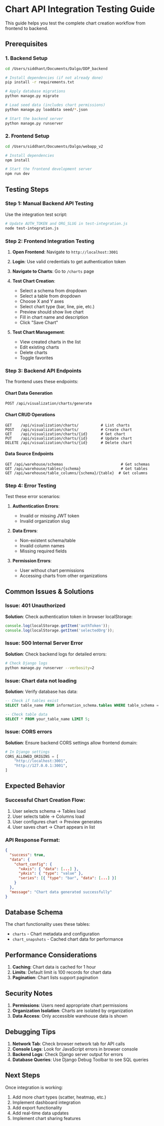 # Chart API Integration Testing Guide

This guide helps you test the complete chart creation workflow from frontend to backend.

## Prerequisites

### 1. Backend Setup
```bash
cd /Users/siddhant/Documents/Dalgo/DDP_backend

# Install dependencies (if not already done)
pip install -r requirements.txt

# Apply database migrations
python manage.py migrate

# Load seed data (includes chart permissions)
python manage.py loaddata seed/*.json

# Start the backend server
python manage.py runserver
```

### 2. Frontend Setup
```bash
cd /Users/siddhant/Documents/Dalgo/webapp_v2

# Install dependencies
npm install

# Start the frontend development server
npm run dev
```

## Testing Steps

### Step 1: Manual Backend API Testing

Use the integration test script:
```bash
# Update AUTH_TOKEN and ORG_SLUG in test-integration.js
node test-integration.js
```

### Step 2: Frontend Integration Testing

1. **Open Frontend**: Navigate to `http://localhost:3001`

2. **Login**: Use valid credentials to get authentication token

3. **Navigate to Charts**: Go to `/charts` page

4. **Test Chart Creation**:
   - Select a schema from dropdown
   - Select a table from dropdown
   - Choose X and Y axes
   - Select chart type (bar, line, pie, etc.)
   - Preview should show live chart
   - Fill in chart name and description
   - Click "Save Chart"

5. **Test Chart Management**:
   - View created charts in the list
   - Edit existing charts
   - Delete charts
   - Toggle favorites

### Step 3: Backend API Endpoints

The frontend uses these endpoints:

#### Chart Data Generation
```
POST /api/visualization/charts/generate
```

#### Chart CRUD Operations
```
GET    /api/visualization/charts/          # List charts
POST   /api/visualization/charts/          # Create chart
GET    /api/visualization/charts/{id}      # Get chart
PUT    /api/visualization/charts/{id}      # Update chart
DELETE /api/visualization/charts/{id}      # Delete chart
```

#### Data Source Endpoints
```
GET /api/warehouse/schemas                          # Get schemas
GET /api/warehouse/tables/{schema}                  # Get tables
GET /api/warehouse/table_columns/{schema}/{table}  # Get columns
```

### Step 4: Error Testing

Test these error scenarios:

1. **Authentication Errors**:
   - Invalid or missing JWT token
   - Invalid organization slug

2. **Data Errors**:
   - Non-existent schema/table
   - Invalid column names
   - Missing required fields

3. **Permission Errors**:
   - User without chart permissions
   - Accessing charts from other organizations

## Common Issues & Solutions

### Issue: 401 Unauthorized
**Solution**: Check authentication token in browser localStorage:
```javascript
console.log(localStorage.getItem('authToken'));
console.log(localStorage.getItem('selectedOrg'));
```

### Issue: 500 Internal Server Error
**Solution**: Check backend logs for detailed errors:
```bash
# Check Django logs
python manage.py runserver --verbosity=2
```

### Issue: Chart data not loading
**Solution**: Verify database has data:
```sql
-- Check if tables exist
SELECT table_name FROM information_schema.tables WHERE table_schema = 'public';

-- Check table data
SELECT * FROM your_table_name LIMIT 5;
```

### Issue: CORS errors
**Solution**: Ensure backend CORS settings allow frontend domain:
```python
# In Django settings
CORS_ALLOWED_ORIGINS = [
    "http://localhost:3001",
    "http://127.0.0.1:3001",
]
```

## Expected Behavior

### Successful Chart Creation Flow:
1. User selects schema → Tables load
2. User selects table → Columns load
3. User configures chart → Preview generates
4. User saves chart → Chart appears in list

### API Response Format:
```json
{
  "success": true,
  "data": {
    "chart_config": {
      "xAxis": { "data": [...] },
      "yAxis": { "type": "value" },
      "series": [{ "type": "bar", "data": [...] }]
    }
  },
  "message": "Chart data generated successfully"
}
```

## Database Schema

The chart functionality uses these tables:
- `charts` - Chart metadata and configuration
- `chart_snapshots` - Cached chart data for performance

## Performance Considerations

1. **Caching**: Chart data is cached for 1 hour
2. **Limits**: Default limit is 100 records for chart data
3. **Pagination**: Chart lists support pagination

## Security Notes

1. **Permissions**: Users need appropriate chart permissions
2. **Organization Isolation**: Charts are isolated by organization
3. **Data Access**: Only accessible warehouse data is shown

## Debugging Tips

1. **Network Tab**: Check browser network tab for API calls
2. **Console Logs**: Look for JavaScript errors in browser console
3. **Backend Logs**: Check Django server output for errors
4. **Database Queries**: Use Django Debug Toolbar to see SQL queries

## Next Steps

Once integration is working:
1. Add more chart types (scatter, heatmap, etc.)
2. Implement dashboard integration
3. Add export functionality
4. Add real-time data updates
5. Implement chart sharing features